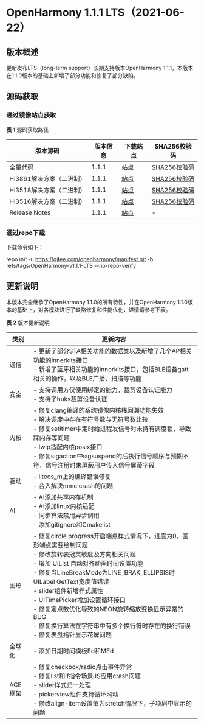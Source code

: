 # OpenHarmony 1.1.1 LTS（2021-06-22）

## 版本概述

更新发布LTS（long-term support）长期支持版本OpenHarmony 1.1.1，本版本在1.1.0版本的基础上新增了部分功能和修复了部分缺陷。

## 源码获取

### 通过镜像站点获取

**表 1**  源码获取路径

| 版本源码                 | 版本信息 | 下载站点                                                     | SHA256校验码                                                 |
| ------------------------ | -------- | ------------------------------------------------------------ | ------------------------------------------------------------ |
| 全量代码                 | 1.1.1    | [站点](https://gitee.com/link?target=https%3A%2F%2Frepo.huaweicloud.com%2Fharmonyos%2Fos%2F1.1.1%2Fcode-v1.1.1-LTS.tar.gz) | [SHA256校验码](https://gitee.com/link?target=https%3A%2F%2Frepo.huaweicloud.com%2Fharmonyos%2Fos%2F1.1.1%2Fcode-v1.1.1-LTS.tar.gz.sha256) |
| Hi3861解决方案（二进制） | 1.1.1    | [站点](https://gitee.com/link?target=https%3A%2F%2Frepo.huaweicloud.com%2Fharmonyos%2Fos%2F1.1.1%2Fwifiiot-1.1.0.tar.gz) | [SHA256校验码](https://gitee.com/link?target=https%3A%2F%2Frepo.huaweicloud.com%2Fharmonyos%2Fos%2F1.1.1%2Fwifiiot-1.1.0.tar.gz.sha256) |
| Hi3518解决方案（二进制） | 1.1.1    | [站点](https://gitee.com/link?target=https%3A%2F%2Frepo.huaweicloud.com%2Fharmonyos%2Fos%2F1.1.1%2Fipcamera_hi3518ev300-1.1.1.tar.gz) | [SHA256校验码](https://gitee.com/link?target=https%3A%2F%2Frepo.huaweicloud.com%2Fharmonyos%2Fos%2F1.1.1%2Fipcamera_hi3518ev300-1.1.1.tar.gz.sha256) |
| Hi3516解决方案（二进制） | 1.1.1    | [站点](https://gitee.com/link?target=https%3A%2F%2Frepo.huaweicloud.com%2Fharmonyos%2Fos%2F1.1.1%2Fipcamera_hi3516dv300-1.1.1.tar.gz) | [SHA256校验码](https://gitee.com/link?target=https%3A%2F%2Frepo.huaweicloud.com%2Fharmonyos%2Fos%2F1.1.1%2Fipcamera_hi3516dv300-1.1.1.tar.gz.sha256) |
| Release Notes            | 1.1.1    | [站点](https://gitee.com/link?target=https%3A%2F%2Frepo.huaweicloud.com%2Fharmonyos%2Fos%2F1.1.1%2FOpenHarmony_Release_Notes_1.1.1_LTS.md) | -                                                            |


### 通过repo下载

下载命令如下：

repo init -u https://gitee.com/openharmony/manifest.git -b refs/tags/OpenHarmony-v1.1.1-LTS  --no-repo-verify

## 更新说明

本版本完全继承了OpenHarmony 1.1.0的所有特性，并在OpenHarmony 1.1.0版本的基础上，对各模块进行了缺陷修复和性能优化，详情请参考下表。

**表 2**  版本更新说明

| 类别    | 更新内容                                                     |
| ------- | ------------------------------------------------------------ |
| 通信    | - 更新了部分STA相关功能的数据类以及新增了几个AP相关功能的innerkits接口<br/>- 新增了蓝牙相关功能的innerkits接口，包括BLE设备gatt相关的操作，以及BLE广播、扫描等功能 |
| 安全    | - 支持调用方仅使用绑定的能力，裁剪设备认证能力<br/>- 支持了huks裁剪设备认证 |
| 内核    | - 修复clang编译的系统镜像内核栈回溯功能失效<br/>- 解决调度中存在有符号数与无符号数比较<br/>- 修复setitimer中定时给进程发信号时未持有调度锁，导致踩内存等问题<br/>- lwip适配内核posix接口<br/>- 修复sigaction中sigsuspend的后执行信号顺序与预期不符，信号注册时未屏蔽用户传入信号屏蔽字段 |
| 驱动    | - liteos_m上的编译错误修复<br/>- 合入解决mmc crash的问题     |
| AI      | - AI添加共享内存机制<br/>- AI添加linux内核适配<br/>- 同步算法禁用异步调用<br/>- 添加gitignore和Cmakelist |
| 图形    | - 修复circle progress开启端点样式情况下，进度为0，圆形端点需要绘制问题<br/>- 修改旋转表冠灵敏度及方向相关问题<br/>- 增加 UIList 自动对齐动画时间设置功能<br/>- 修复当LineBreakMode为LINE_BRAK_ELLIPSIS时UILabel GetText宽度值错误<br/>- slider组件新增样式属性<br/>- UITimePicker增加设置循环接口<br/>- 修复定点数优化导致的NEON旋转缩放变换显示异常的BUG<br/>- 修复换行算法在字符串中有多个换行符时存在的换行错误<br/>- 修复表盘指针显示花屏问题 |
| 全球化  | - 添加日期时间模板Ed和MEd                                    |
| ACE框架 | - 修复checkbox/radio点击事件异常<br/>- 修复list和if指令场景JS应用crash问题<br/>- slider样式归一处理<br/>- pickerview组件支持循环滑动<br/>- 修改align-item设置值为stretch情况下，子项居中显示的问题 |


